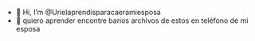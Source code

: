 - 👋 Hi, I’m @Urielaprendisparacaeramiesposa
- 👀 quiero aprender encontre barios archivos de estos en teléfono de mi esposa

<!---
Urielaprendisparacaeramiesposa/Urielaprendisparacaeramiesposa is a ✨ special ✨ repository because its `README.md` (this file) appears on your GitHub profile.
You can click the Preview link to take a look at your changes.
--->

